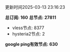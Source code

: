 更新时间2025-03-13 23:16:23

**总订阅: 160**
**总节点: 27811**
- vless节点: 8377
- hysteria2节点: 2

**google ping有效节点: 630**
